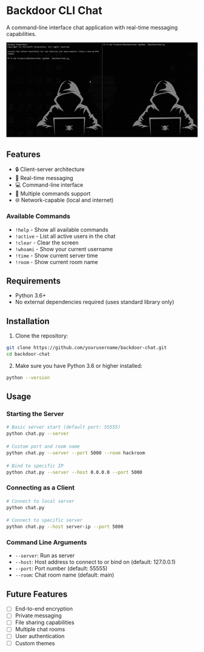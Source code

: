 # Backdoor CLI Chat

A command-line interface chat application with real-time messaging capabilities.

![Backdoor Chat Demo](demo.gif)

## Features

- 🔒 Client-server architecture
- 🚀 Real-time messaging
- 💻 Command-line interface
- 📝 Multiple commands support
- 🌐 Network-capable (local and internet)

### Available Commands

- `!help` - Show all available commands
- `!active` - List all active users in the chat
- `!clear` - Clear the screen
- `!whoami` - Show your current username
- `!time` - Show current server time
- `!room` - Show current room name

## Requirements

- Python 3.6+
- No external dependencies required (uses standard library only)

## Installation

1. Clone the repository:
```bash
git clone https://github.com/yourusername/backdoor-chat.git
cd backdoor-chat
```

2. Make sure you have Python 3.6 or higher installed:
```bash
python --version
```

## Usage

### Starting the Server

```bash
# Basic server start (default port: 55555)
python chat.py --server

# Custom port and room name
python chat.py --server --port 5000 --room hackroom

# Bind to specific IP
python chat.py --server --host 0.0.0.0 --port 5000
```

### Connecting as a Client

```bash
# Connect to local server
python chat.py

# Connect to specific server
python chat.py --host server-ip --port 5000
```

### Command Line Arguments

- `--server`: Run as server
- `--host`: Host address to connect to or bind on (default: 127.0.0.1)
- `--port`: Port number (default: 55555)
- `--room`: Chat room name (default: main)


## Future Features

- [ ] End-to-end encryption
- [ ] Private messaging
- [ ] File sharing capabilities
- [ ] Multiple chat rooms
- [ ] User authentication
- [ ] Custom themes
